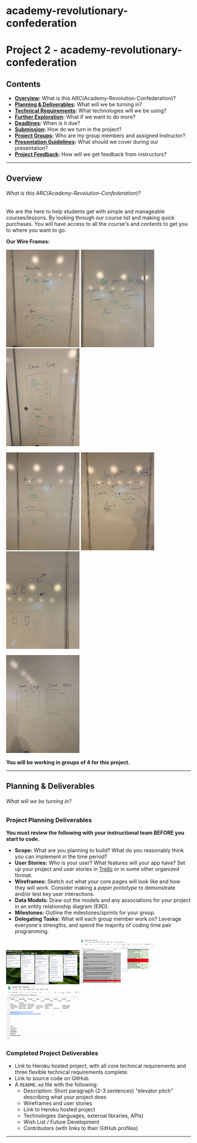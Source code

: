 # academy-revolutionary-confederation

# Project 2 - academy-revolutionary-confederation


## Contents

* **[Overview](#overview):** What is this ARC(Academy-Revolution-Confederation)?
* **[Planning & Deliverables](#planning--deliverables):** What will we be turning in?
* **[Technical Requirements](#technical-requirements):** What technologies will we be using?
* **[Further Exploration](#further-exploration):** What if we want to do more?
* **[Deadlines](#deadlines):** When is it due?
* **[Submission](#submission):** How do we turn in the project?
* **[Project Groups](#project-groups):** Who are my group members and assigned instructor?
* **[Presentation Guidelines](#presentation-guidelines):** What should we cover during our presentation?
* **[Project Feedback](#project-feedback):** How will we get feedback from instructors?

---

## Overview

###### What is this ARC(Academy-Revolution-Confederation)?

We are the here to help students get with simple and manageable courses/lessons. By looking through our course list and making quick purchases. You will have access to all the course's and contents to get you to where you want to go.

**Our Wire Frames:**


<img src="arc_app/static/img/wireframe1.jpg" width=200> <img src="arc_app/static/img/wireframe2.jpg" width=200> <img src="arc_app/static/img/wireframe3.jpg" width=200>

<img src="arc_app/static/img/wireframe4.jpg" width=200> <img src="arc_app/static/img/wireframe5.jpg" width=200> <img src="arc_app/static/img/wireframe6.jpg" width=200>

<img src="arc_app/static/img/wireframe7.jpg" width=200> 


**You will be working in groups of 4 for this project.**

---

## Planning & Deliverables

###### What will we be turning in?

### Project Planning Deliverables

**You must review the following with your instructional team BEFORE you start to code.**

* **Scope:** What are you planning to build? What do you reasonably think you can implement in the time period?
* **User Stories:** Who is your user? What features will your app have? Set up your project and user stories in <a href="https://trello.com" target="_blank">Trello</a> or in some other organized format.
* **Wireframes:** Sketch out what your core pages will look like and how they will work. Consider making a *paper prototype* to demonstrate and/or test key user interactions.
* **Data Models:** Draw out the models and any associations for your project in an entity relationship diagram (ERD).
* **Milestones:** Outline the milestones/sprints for your group.
* **Delegating Tasks:** What will each group member work on? Leverage everyone's strengths, and spend the majority of coding time pair programming.

<img src="arc_app/static/img/trelloARC1.png" width=200> <img src="arc_app/static/img/toDoListARC.png" width=200> <img src="arc_app/static/img/scheduleARC.png" width=200>



### Completed Project Deliverables

* Link to Heroku hosted project, with all core technical requirements and three flexible technical requirements complete.
* Link to source code on GitHub.
* A `README.md` file with the following:
  * Description: Short paragraph (2-3 sentences) "elevator pitch" describing what your project does
  * Wireframes and user stories
  * Link to Heroku hosted project
  * Technologies (languages, external libraries, APIs)
  * Wish List / Future Development
  * Contributors (with links to their GitHub profiles)

---
